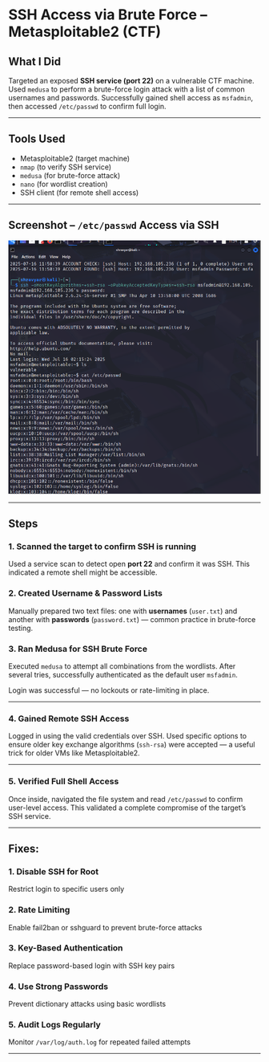 # SSH Access via Brute Force – Metasploitable2 (CTF)

##  What I Did
Targeted an exposed **SSH service (port 22)** on a vulnerable CTF machine. Used `medusa` to perform a brute-force login attack with a list of common usernames and passwords. Successfully gained shell access as `msfadmin`, then accessed `/etc/passwd` to confirm full login.

---

## Tools Used
- Metasploitable2 (target machine)
- `nmap` (to verify SSH service)
- `medusa` (for brute-force attack)
- `nano` (for wordlist creation)
- SSH client (for remote shell access)

---

## Screenshot – `/etc/passwd` Access via SSH  
![ssh](../images/ssh.jpg)

---

## Steps

### 1. Scanned the target to confirm SSH is running  
Used a service scan to detect open **port 22** and confirm it was SSH. This indicated a remote shell might be accessible.

### 2. Created Username & Password Lists  
Manually prepared two text files: one with **usernames** (`user.txt`) and another with **passwords** (`password.txt`) — common practice in brute-force testing.

### 3. Ran Medusa for SSH Brute Force  
Executed `medusa` to attempt all combinations from the wordlists. After several tries, successfully authenticated as the default user `msfadmin`.

Login was successful — no lockouts or rate-limiting in place.

---

### 4. Gained Remote SSH Access  
Logged in using the valid credentials over SSH. Used specific options to ensure older key exchange algorithms (`ssh-rsa`) were accepted — a useful trick for older VMs like Metasploitable2.

---

### 5. Verified Full Shell Access  
Once inside, navigated the file system and read `/etc/passwd` to confirm user-level access. This validated a complete compromise of the target’s SSH service.

---

## Fixes:

### 1. **Disable SSH for Root**
   Restrict login to specific users only

### 2. **Rate Limiting**
   Enable fail2ban or sshguard to prevent brute-force attacks

### 3. **Key-Based Authentication**
   Replace password-based login with SSH key pairs

### 4. **Use Strong Passwords**
   Prevent dictionary attacks using basic wordlists

### 5. **Audit Logs Regularly**
   Monitor `/var/log/auth.log` for repeated failed attempts

---
